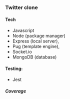 ### Twitter clone

#### Tech
- Javascript
- Node (package manager)
- Express (local server),
- Pug (template engine),
- Socket.io
- MongoDB (database)

#### Testing:
- Jest

##### Coverage
